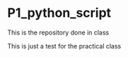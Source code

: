 # P1_python_script
This is the repository done in class

This is just a test for the practical class